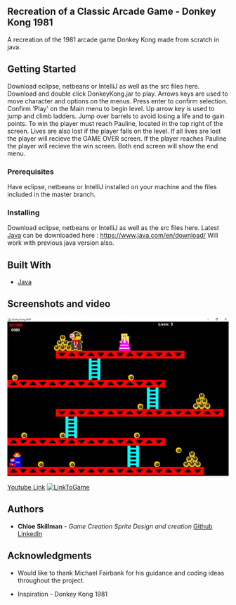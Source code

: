 ## Recreation of a Classic Arcade Game - Donkey Kong 1981

A recreation of the 1981 arcade game Donkey Kong made from scratch in java. 

## Getting Started

Download eclipse, netbeans or IntelliJ as well as the src files here.
Download and double click DonkeyKong.jar to play.
Arrows keys are used to move character and options on the menus.
Press enter to confirm selection.
Confirm 'Play' on the Main menu to begin level.
Up arrow key is used to jump and climb ladders. 
Jump over barrels to avoid losing a life and to gain points. 
To win  the player must reach Pauline, located in the top right of the screen. 
Lives are also lost if the player falls on the level.
If all lives are lost the player will recieve the GAME OVER screen.
If the player reaches Pauline the player will recieve the win screen. 
Both end screen will show the end menu.  

### Prerequisites

Have eclipse, netbeans or IntelliJ installed on your machine and the files included in the master branch.

### Installing

Download eclipse, netbeans or IntelliJ as well as the src files here.
Latest [Java](https://www.java.com/en/download/) can be downloaded here : https://www.java.com/en/download/
Will work with previous java version also. 

## Built With

* [Java](https://www.java.com/en/download/) 

## Screenshots and video

![FullScreen](https://raw.githubusercontent.com/ChloeLS/Recreation-Of-A-Classic-Ardcade-Game---Donkey-Kong-1981/master/FullScreenDK.jpg)

[Youtube Link](https://www.youtube.com/watch?v=EERrkelUlbo)
[![LinkToGame](https://i.ytimg.com/vi/EERrkelUlbo/maxresdefault.jpg)](https://www.youtube.com/watch?v=EERrkelUlbo)

## Authors

* **Chloe Skillman** - *Game Creation* *Sprite Design and creation* [Github](https://github.com/ChloeLS)
                          [LinkedIn](https://www.linkedin.com/in/chloe-skillman-b80941183/)

## Acknowledgments

* Would like to thank Michael Fairbank for his guidance and coding ideas throughout the project. 

* Inspiration - Donkey Kong 1981 
